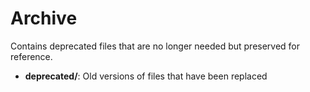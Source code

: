 # Archive

Contains deprecated files that are no longer needed but preserved for reference.

- **deprecated/**: Old versions of files that have been replaced
